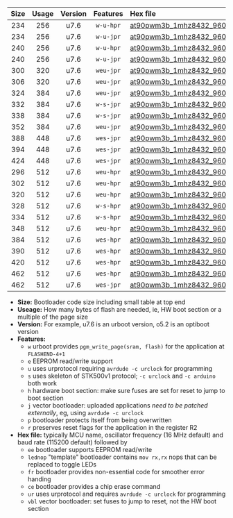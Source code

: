 |Size|Usage|Version|Features|Hex file|
|:-:|:-:|:-:|:-:|:--|
|234|256|u7.6|`w-u-hpr`|[at90pwm3b_1mhz8432_9600bps_ur.hex](https://raw.githubusercontent.com/stefanrueger/urboot/main//at90pwm3b_1mhz8432_9600bps_ur.hex)|
|234|256|u7.6|`w-u-jpr`|[at90pwm3b_1mhz8432_9600bps_ur_vbl.hex](https://raw.githubusercontent.com/stefanrueger/urboot/main//at90pwm3b_1mhz8432_9600bps_ur_vbl.hex)|
|240|256|u7.6|`w-u-hpr`|[at90pwm3b_1mhz8432_9600bps_lednop_ur.hex](https://raw.githubusercontent.com/stefanrueger/urboot/main//at90pwm3b_1mhz8432_9600bps_lednop_ur.hex)|
|240|256|u7.6|`w-u-jpr`|[at90pwm3b_1mhz8432_9600bps_lednop_ur_vbl.hex](https://raw.githubusercontent.com/stefanrueger/urboot/main//at90pwm3b_1mhz8432_9600bps_lednop_ur_vbl.hex)|
|300|320|u7.6|`weu-jpr`|[at90pwm3b_1mhz8432_9600bps_ee_ur_vbl.hex](https://raw.githubusercontent.com/stefanrueger/urboot/main//at90pwm3b_1mhz8432_9600bps_ee_ur_vbl.hex)|
|306|320|u7.6|`weu-jpr`|[at90pwm3b_1mhz8432_9600bps_ee_lednop_ur_vbl.hex](https://raw.githubusercontent.com/stefanrueger/urboot/main//at90pwm3b_1mhz8432_9600bps_ee_lednop_ur_vbl.hex)|
|324|384|u7.6|`weu-jpr`|[at90pwm3b_1mhz8432_9600bps_ee_lednop_fr_ur_vbl.hex](https://raw.githubusercontent.com/stefanrueger/urboot/main//at90pwm3b_1mhz8432_9600bps_ee_lednop_fr_ur_vbl.hex)|
|332|384|u7.6|`w-s-jpr`|[at90pwm3b_1mhz8432_9600bps_vbl.hex](https://raw.githubusercontent.com/stefanrueger/urboot/main//at90pwm3b_1mhz8432_9600bps_vbl.hex)|
|338|384|u7.6|`w-s-jpr`|[at90pwm3b_1mhz8432_9600bps_lednop_vbl.hex](https://raw.githubusercontent.com/stefanrueger/urboot/main//at90pwm3b_1mhz8432_9600bps_lednop_vbl.hex)|
|352|384|u7.6|`weu-jpr`|[at90pwm3b_1mhz8432_9600bps_ee_lednop_fr_ce_ur_vbl.hex](https://raw.githubusercontent.com/stefanrueger/urboot/main//at90pwm3b_1mhz8432_9600bps_ee_lednop_fr_ce_ur_vbl.hex)|
|388|448|u7.6|`wes-jpr`|[at90pwm3b_1mhz8432_9600bps_ee_vbl.hex](https://raw.githubusercontent.com/stefanrueger/urboot/main//at90pwm3b_1mhz8432_9600bps_ee_vbl.hex)|
|394|448|u7.6|`wes-jpr`|[at90pwm3b_1mhz8432_9600bps_ee_lednop_vbl.hex](https://raw.githubusercontent.com/stefanrueger/urboot/main//at90pwm3b_1mhz8432_9600bps_ee_lednop_vbl.hex)|
|424|448|u7.6|`wes-jpr`|[at90pwm3b_1mhz8432_9600bps_ee_lednop_fr_vbl.hex](https://raw.githubusercontent.com/stefanrueger/urboot/main//at90pwm3b_1mhz8432_9600bps_ee_lednop_fr_vbl.hex)|
|296|512|u7.6|`weu-hpr`|[at90pwm3b_1mhz8432_9600bps_ee_ur.hex](https://raw.githubusercontent.com/stefanrueger/urboot/main//at90pwm3b_1mhz8432_9600bps_ee_ur.hex)|
|302|512|u7.6|`weu-hpr`|[at90pwm3b_1mhz8432_9600bps_ee_lednop_ur.hex](https://raw.githubusercontent.com/stefanrueger/urboot/main//at90pwm3b_1mhz8432_9600bps_ee_lednop_ur.hex)|
|320|512|u7.6|`weu-hpr`|[at90pwm3b_1mhz8432_9600bps_ee_lednop_fr_ur.hex](https://raw.githubusercontent.com/stefanrueger/urboot/main//at90pwm3b_1mhz8432_9600bps_ee_lednop_fr_ur.hex)|
|328|512|u7.6|`w-s-hpr`|[at90pwm3b_1mhz8432_9600bps.hex](https://raw.githubusercontent.com/stefanrueger/urboot/main//at90pwm3b_1mhz8432_9600bps.hex)|
|334|512|u7.6|`w-s-hpr`|[at90pwm3b_1mhz8432_9600bps_lednop.hex](https://raw.githubusercontent.com/stefanrueger/urboot/main//at90pwm3b_1mhz8432_9600bps_lednop.hex)|
|348|512|u7.6|`weu-hpr`|[at90pwm3b_1mhz8432_9600bps_ee_lednop_fr_ce_ur.hex](https://raw.githubusercontent.com/stefanrueger/urboot/main//at90pwm3b_1mhz8432_9600bps_ee_lednop_fr_ce_ur.hex)|
|384|512|u7.6|`wes-hpr`|[at90pwm3b_1mhz8432_9600bps_ee.hex](https://raw.githubusercontent.com/stefanrueger/urboot/main//at90pwm3b_1mhz8432_9600bps_ee.hex)|
|390|512|u7.6|`wes-hpr`|[at90pwm3b_1mhz8432_9600bps_ee_lednop.hex](https://raw.githubusercontent.com/stefanrueger/urboot/main//at90pwm3b_1mhz8432_9600bps_ee_lednop.hex)|
|420|512|u7.6|`wes-hpr`|[at90pwm3b_1mhz8432_9600bps_ee_lednop_fr.hex](https://raw.githubusercontent.com/stefanrueger/urboot/main//at90pwm3b_1mhz8432_9600bps_ee_lednop_fr.hex)|
|462|512|u7.6|`wes-hpr`|[at90pwm3b_1mhz8432_9600bps_ee_lednop_fr_ce.hex](https://raw.githubusercontent.com/stefanrueger/urboot/main//at90pwm3b_1mhz8432_9600bps_ee_lednop_fr_ce.hex)|
|462|512|u7.6|`wes-jpr`|[at90pwm3b_1mhz8432_9600bps_ee_lednop_fr_ce_vbl.hex](https://raw.githubusercontent.com/stefanrueger/urboot/main//at90pwm3b_1mhz8432_9600bps_ee_lednop_fr_ce_vbl.hex)|

- **Size:** Bootloader code size including small table at top end
- **Useage:** How many bytes of flash are needed, ie, HW boot section or a multiple of the page size
- **Version:** For example, u7.6 is an urboot version, o5.2 is an optiboot version
- **Features:**
  + `w` urboot provides `pgm_write_page(sram, flash)` for the application at `FLASHEND-4+1`
  + `e` EEPROM read/write support
  + `u` uses urprotocol requiring `avrdude -c urclock` for programming
  + `s` uses skeleton of STK500v1 protocol; `-c urclock` and `-c arduino` both work
  + `h` hardware boot section: make sure fuses are set for reset to jump to boot section
  + `j` vector bootloader: uploaded applications *need to be patched externally*, eg, using `avrdude -c urclock`
  + `p` bootloader protects itself from being overwritten
  + `r` preserves reset flags for the application in the register R2
- **Hex file:** typically MCU name, oscillator frequency (16 MHz default) and baud rate (115200 default) followed by
  + `ee` bootloader supports EEPROM read/write
  + `lednop` "template" bootloader contains `mov rx,rx` nops that can be replaced to toggle LEDs
  + `fr` bootloader provides non-essential code for smoother error handing
  + `ce` bootloader provides a chip erase command
  + `ur` uses urprotocol and requires `avrdude -c urclock` for programming
  + `vbl` vector bootloader: set fuses to jump to reset, not the HW boot section
